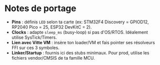 # Notes de portage

- **Pins** : définis `LED` selon ta carte (ex: STM32F4 Discovery = GPIOD12, RP2040 Pico = 25, ESP32 DevKitC = 2).
- **Clocks** : adapte `sleep_ms` (busy-loop) si pas d'OS/RTOS. Idéalement utilise SysTick/Timers.
- **Lien avec Vitte VM** : insère ton loader/VM et fais pointer ses résolveurs FFI sur ces 3 symboles.
- **Linker/Startup** : fournis ici des stubs minimaux. Pour prod, utilise les fichiers vendor/CMSIS de ta famille MCU.
